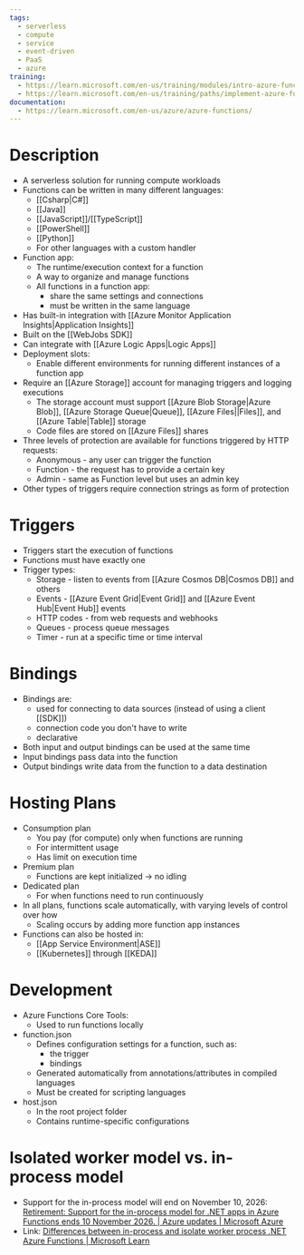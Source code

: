 ```yaml
---
tags:
  - serverless
  - compute
  - service
  - event-driven
  - PaaS
  - azure
training:
  - https://learn.microsoft.com/en-us/training/modules/intro-azure-functions/
  - https://learn.microsoft.com/en-us/training/paths/implement-azure-functions/
documentation:
  - https://learn.microsoft.com/en-us/azure/azure-functions/
---
```

# Description
- A serverless solution for running compute workloads
- Functions can be written in many different languages:
	- [[Csharp|C#]]
	- [[Java]]
	- [[JavaScript]]/[[TypeScript]]
	- [[PowerShell]]
	- [[Python]]
	- For other languages with a custom handler
- Function app:
	- The runtime/execution context for a function
	- A way to organize and manage functions
	- All functions in a function app:
		- share the same settings and connections
		- must be written in the same language
- Has built-in integration with [[Azure Monitor Application Insights|Application Insights]]
- Built on the [[WebJobs SDK]]
- Can integrate with [[Azure Logic Apps|Logic Apps]]
- Deployment slots:
	- Enable different environments for running different instances of a function app
- Require an [[Azure Storage]] account for managing triggers and logging executions
	- The storage account must support [[Azure Blob Storage|Azure Blob]], [[Azure Storage Queue|Queue]], [[Azure Files||Files]], and [[Azure Table|Table]] storage
	- Code files are stored on [[Azure Files]] shares
- Three levels of protection are available for functions triggered by HTTP requests:
	- Anonymous - any user can trigger the function
	- Function - the request has to provide a certain key
	- Admin - same as Function level but uses an admin key
- Other types of triggers require connection strings as form of protection
# Triggers
- Triggers start the execution of functions
- Functions must have exactly one
- Trigger types:
	- Storage - listen to events from [[Azure Cosmos DB|Cosmos DB]] and others
	- Events - [[Azure Event Grid|Event Grid]] and [[Azure Event Hub|Event Hub]] events
	- HTTP codes - from web requests and webhooks
	- Queues - process queue messages
	- Timer - run at a specific time or time interval
# Bindings
- Bindings are:
	- used for connecting to data sources (instead of using a client [[SDK]])
	- connection code you don't have to write
	- declarative
- Both input and output bindings can be used at the same time
- Input bindings pass data into the function
- Output bindings write data from the function to a data destination
# Hosting Plans
- Consumption plan
	- You pay (for compute) only when functions are running
	- For intermittent usage
	- Has limit on execution time
- Premium plan
	- Functions are kept initialized -> no idling
- Dedicated plan
	- For when functions need to run continuously
- In all plans, functions scale automatically, with varying levels of control over how
	- Scaling occurs by adding more function app instances
- Functions can also be hosted in:
	- [[App Service Environment|ASE]]
	- [[Kubernetes]] through [[KEDA]]
# Development
- Azure Functions Core Tools:
	- Used to run functions locally
- function.json
	- Defines configuration settings for a function, such as:
		- the trigger
		- bindings
	- Generated automatically from annotations/attributes in compiled languages
	- Must be created for scripting languages
- host.json
	- In the root project folder
	- Contains runtime-specific configurations
# Isolated worker model vs. in-process model
- Support for the in-process model will end on November 10, 2026: [Retirement: Support for the in-process model for .NET apps in Azure Functions ends 10 November 2026. | Azure updates | Microsoft Azure](https://azure.microsoft.com/en-us/updates/retirement-support-for-the-inprocess-model-for-net-apps-in-azure-functions-ends-10-november-2026/)
- Link: [Differences between in-process and isolate worker process .NET Azure Functions | Microsoft Learn](https://learn.microsoft.com/en-us/azure/azure-functions/dotnet-isolated-in-process-differences)